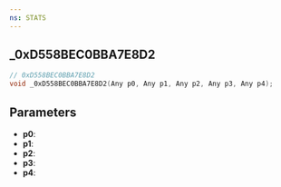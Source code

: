 ```yaml
---
ns: STATS
---
```

## _0xD558BEC0BBA7E8D2

```c
// 0xD558BEC0BBA7E8D2
void _0xD558BEC0BBA7E8D2(Any p0, Any p1, Any p2, Any p3, Any p4);
```


## Parameters
* **p0**: 
* **p1**: 
* **p2**: 
* **p3**: 
* **p4**: 

